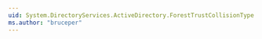 ```yaml
---
uid: System.DirectoryServices.ActiveDirectory.ForestTrustCollisionType
ms.author: "bruceper"
---
```

